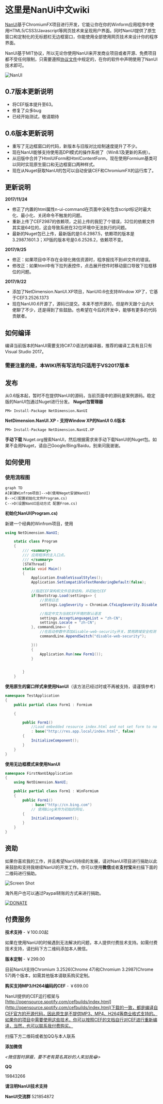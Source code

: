 # 这里是NanUi中文wiki
[NanUI](http://netdimension.github.io/NanUI/)基于ChromiumFX项目进行开发，它能让你在你的Winform应用程序中使用HTML5/CSS3/Javascript等网页技术来呈现用户界面。同时NanUI提供了原生窗口和定制化的无标题栏无边框窗口，你能使用全部使用网页技术来设计你的程序界面。

NanUI基于MIT协议，所以无论你使用NanUI来开发商业项目或者开源、免费项目都不受任何限制，只需要遵照[协议文件](https://github.com/NetDimension/NanUI/blob/master/LICENSE)中规定的，在你的软件中声明使用了NanUI技术即可。

![NanUI](http://images2015.cnblogs.com/blog/352785/201605/352785-20160518180435701-1461536015.png)
## 0.7版本更新说明

- 将CEF版本提升至63。
- 修复了众多bug
- 已经开始测试，敬请期待

## 0.6版本更新说明

- 重写了无边框窗口的代码，新版本与旧版对比绘制速度提升了不少。
- 现在NanUI能够支持使用高DPI模式的操作系统了（Win8.1及更新的系统）。
- 从旧版中合并了HtmlUIForm和HtmlContentForm，现在使用Formium基类可以同时实现原生窗口和无边框窗口两种样式。
- 现在从Nuget获取NanUI的包可以自动安装CEF和ChromiumFX的运行库了。

## 更新说明
**2017/11/24**
- 修正了内置的html属性n-ui-command在页面中没有包含script标记时最大化、最小化、关闭命令不触发的问题。
- 重新上传了CEF2987的依赖项，之前上传的我犯了个错误，32位的依赖文件其实是64位的，这会导致系统在32位环境中无法执行的问题。
- 最新的Nuget包已上传，最新版的是0.6.2987.5，依赖项的版本是3.2987.1601.3；XP版的版本号是0.6.2526.2，依赖项不变。

**2017/9/25**
- 修正：如果项目中不存在全球化微信资源时，程序报找不到dll文件的错误。
- 修改正：如果html中有下拉列表控件，点击展开控件时移动窗口导致下拉框移位的问题。

**2017/9/22**
- 添加了NetDimension.NanUI.XP项目，NanUI0.6也支持Window XP了，它基于CEF3.2526.1373
- 现在NanUI0.6开源了，源码已提交。本来不想开源的，但是昨天跟个业内大佬聊了不少，还是得到了些鼓励。也希望在今后的开发中，能够有更多的代码贡献者。

## 如何编译

编译当前版本的NanUI需要支持C#7.0语法的编译器，推荐的编译工具有且只有Visual Studio 2017。
### 需要注意的是，本WIKI所有写法均只适用于VS2017版本

## 发布
从0.6版本起，暂时不在提供NanUI的源码，当前页面中的源码是案例源码。稳定版的NanUI包通过Nuget进行分发。
**Nuget包管理器**
```
PM> Install-Package NetDimension.NanUI
```

**NetDimension.NanUI.XP - 支持Window XP的NanUI 0.6版本**
```
PM> Install-Package NetDimension.NanUI.XP
```


**手动下载**
Nuget.org搜索NanUI，然后根据需求来手动下载NanUI的Nuget包。如果不会用Nuget，请自己Google/Bing/Baidu，别来问我谢谢。

## 如何使用
### 使用流程图
```
graph TD
A[新建Winfrom项目]-->B(使用Neget安装NanUI)
B-->C(配置初始化文件Program.cs)
C-->D(设置NanUI启动方式 配置From.cs)
```


**初始化NanUI(Program.cs)**

新建一个经典的Winfrom项目，使用
```C#
using NetDimension.NanUI;

	static class Program
	{
		/// <summary>
		/// 应用程序的主入口点。
		/// </summary>
		[STAThread]
		static void Main()
		{
			Application.EnableVisualStyles();
			Application.SetCompatibleTextRenderingDefault(false);

			//指定CEF架构和文件目录结构，并初始化CEF
			if(Bootstrap.Load(settings=> {
				//禁用日志
				settings.LogSeverity = Chromium.CfxLogSeverity.Disable;

				//指定中文为当前CEF环境的默认语言
				settings.AcceptLanguageList = "zh-CN";
				settings.Locale = "zh-CN";
			}, commandLine=> {
				//在启动参数中添加disable-web-security开关，禁用跨域安全检测
				commandLine.AppendSwitch("disable-web-security");

			}))
			{
				Application.Run(new Form1());
			}

			
		}
	}

```


**使用原生的窗口样式来使用NanUI**（该方法已经过时或不再被支持，请谨慎参考）
```C#
namespace TestApplication
{
	public partial class Form1 : Formium

	{

		public Form1()
			//Load embedded resource index.html and not set form to no border style by the second parameter.
			: base("http://res.app.local/index.html", false)
		{
			InitializeComponent();
		}
	}
}
```

**使用无边框模式来使用NanUI**
```C#
namespace FirstNanUIApplication
{
	using NetDimension.NanUI;

	public partial class Form1 : WinFormium
	{
		public Form1()
			: base("http://cn.bing.com")
			// 使用Bing来作为初始的网址，
		{
			InitializeComponent();
		}
	}
}
```

## 资助

如果你喜欢我的工作，并且希望NanUI持续的发展，请对NanUI项目进行捐助以此来鼓励和支持我继续NanUI的开发工作。你可以使用**微信**或者**支付宝**来扫描下面的二维码进行捐助。

![Screen Shot](http://ohtrip.cn/media/beg_with_border.png)

海外用户也可以通过Paypal转账的方式来进行捐助。

[![DONATE](http://ohtrip.cn/media/PayPal-donate-button.png)](https://www.paypal.me/mrjson)

## 付费服务
**技术支持** - ￥100.00起

如果在使用NanUI的时候遇到无法解决的问题，本人提供付费技术支持。如需付费技术支持，请扫码下方二维码添加本人微信。

**版本定制** - ￥299.00

目前NanUI支持Chromium 3.2526(Chrome 47)和Chromium 3.2987(Chrome 57)两个版本，如需其他版本请联系购买定制。

**购买支持MP3/H264编码的CEF** - ￥699.00

NanUI提供的CEF运行框架与[http://opensource.spotify.com/cefbuilds/index.html](http://opensource.spotify.com/cefbuilds/index.html)下载的一致，都是编译自CEF官方的开源代码，因此原生是不提供MP3、MP4、H264等商业格式支持的。如果你的项目中需要使用这些技术，你可以按照CEF的文档自行对CEF进行重新编译，当然，也可以联系我付费购买。

扫描下方二维码或者加QQ与本人联系

**添加微信**

*<微信暂时屏蔽，要不老有莫名其妙的人来加我😂>*

**QQ**

19843266

**请注明NanUI技术支持**

**NanUI交流群**
521854872